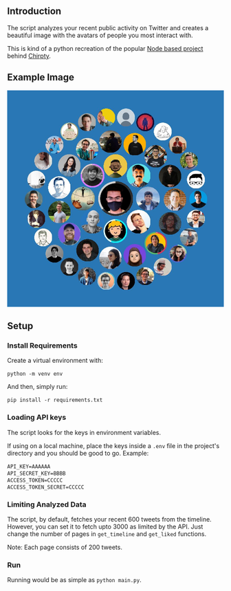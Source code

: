 ## Introduction
The script analyzes your recent public activity on Twitter and creates a beautiful image with the avatars of people you most interact with.

This is kind of a python recreation of the popular [Node based project](https://github.com/duiker101/twitter-interaction-circles) behind [Chirpty](https://chirpty.com).

## Example Image

![Example](circle.jpg)

## Setup
### Install Requirements
Create a virtual environment with:
```
python -m venv env
```

And then, simply run:
```
pip install -r requirements.txt
```

### Loading API keys
The script looks for the keys in environment variables.

If using on a local machine, place the keys inside a `.env` file in the project's directory and you should be good to go. Example:

```
API_KEY=AAAAAA
API_SECRET_KEY=BBBB
ACCESS_TOKEN=CCCCC
ACCESS_TOKEN_SECRET=CCCCC
```

### Limiting Analyzed Data
The script, by default, fetches your recent 600 tweets from the timeline. However, you can set it to fetch upto 3000 as limited by the API. Just change the number of pages in `get_timeline` and `get_liked` functions.

Note: Each page consists of 200 tweets.

### Run
Running would be as simple as `python main.py`.